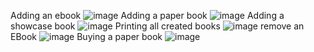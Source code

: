 Adding an ebook
![image](https://github.com/user-attachments/assets/90fcc56a-680e-4898-8cf5-2c891a076407)
Adding a paper book
![image](https://github.com/user-attachments/assets/6993d36a-c2e5-418a-85bf-9fd44f62ec13)
Adding a showcase book
![image](https://github.com/user-attachments/assets/5d20caf2-b9af-49c3-ac2f-fd55872a52f3)
Printing all created books
![image](https://github.com/user-attachments/assets/96ca6116-669d-4dd0-a738-da68649b27b8)
remove an EBook
![image](https://github.com/user-attachments/assets/4a6f8a3f-1b55-4f4f-a7b9-417f854736bc)
Buying a paper book
![image](https://github.com/user-attachments/assets/056b687b-787e-4da1-91eb-4c8bb6f19293)
